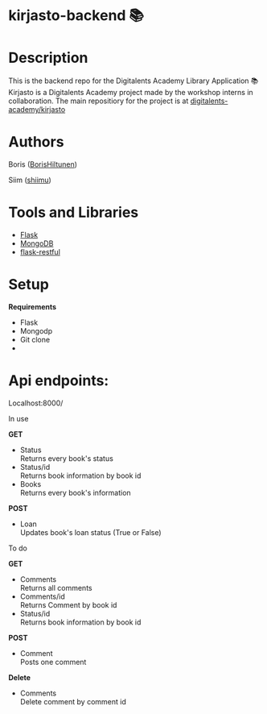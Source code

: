 # kirjasto-backend 📚

# Description
This is the backend repo for the Digitalents Academy Library Application 📚 Kirjasto is a Digitalents Academy project made by the workshop interns in collaboration. The main repositiory for the project is at [digitalents-academy/kirjasto](https://github.com/digitalents-academy/kirjasto)

# Authors
Boris ([BorisHiltunen](https://github.com/BorisHiltunen))

Siim ([shiimu](https://github.com/shiimu))

# Tools and Libraries
- [Flask](https://flask.palletsprojects.com/en/2.0.x/)
- [MongoDB](https://www.mongodb.com/)
- [flask-restful](https://flask-restful.readthedocs.io/en/latest/)

# Setup

<b>Requirements</b>
- Flask
- Mongodp
- Git clone
- 

# Api endpoints:

Localhost:8000/

In use

<b>GET</b>
- Status </br>
Returns every book's status
- Status/id </br>
Returns book information by book id
- Books </br>
Returns every book's information

<b>POST</b>
- Loan </br>
Updates book's loan status (True or False)

To do

<b>GET</b>
- Comments </br>
Returns all comments
- Comments/id </br>
Returns Comment by book id
- Status/id </br>
Returns book information by book id

<b>POST</b>
- Comment </br>
Posts one comment

<b>Delete</b>
- Comments </br>
Delete comment by comment id
